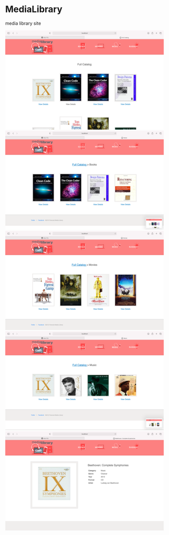 # MediaLibrary
media library site

<img src="image1.png" />

<img src="image2.png" />

<img src="image3.png"/>

<img src="image4.png" />

<img src="image5.png"/>
